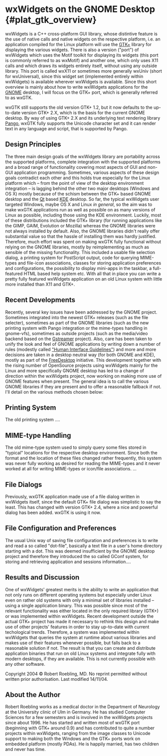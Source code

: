 # wxWidgets on the GNOME Desktop       {#plat_gtk_overview}

wxWidgets is a C++ cross-platform GUI library, whose distintive feature is the
use of native calls and native widgets on the respective platform, i.e. an
application compiled for the Linux platform will use the [GTK+][] library for
displaying the various widgets. There is also a version ("port") of wxWidgets
which uses the Motif toolkit for displaying its widgets (this port is commonly
referred to as wxMotif) and another one, which only uses X11 calls and which
draws its widgets entirely itself, without using any outside library. This port
is called wxX11 or sometimes more generally wxUniv (short for wxUniversal),
since this widget set (implemented entirely within wxWidgets) is available
wherever wxWidgets is available. Since this short overview is mainly about how
to write wxWidgets applications for the [GNOME][] desktop, I will focus on the
GTK+ port, which is generally referred to as wxGTK.

wxGTK still supports the old version GTK+ 1.2, but it now defaults to the
up-to-date version GTK+ 2.X, which is the basis for the current GNOME desktop. By
way of using GTK+ 2.X and its underlying text rendering library [Pango][], wxGTK
fully supports the Unicode character set and it can render text in any language
and script, that is supported by Pango.

[GTK+]: http://www.gtk.org/
[GNOME]: https://www.gnome.org/
[Pango]: http://www.pango.org/

## Design Principles

The three main design goals of the wxWidgets library are portability across the
supported platforms, complete integration with the supported platforms and a
broad range of functionality covering most aspects of GUI and non-GUI
application programming. Sometimes, various aspects of these design goals
contradict each other and this holds true especially for the Linux platform
which – from the point of view of the desktop environment integration – is
lagging behind the other two major desktops (Windows and OS X) mostly because of
the schism between the GTK+ based GNOME desktop and the [Qt][] based [KDE][]
desktop. So far, the typical wxWidgets user targeted Windows, maybe OS X and
Linux _in general_, so the aim was to make wxGTK applications run as well as
possible on as many versions of Linux as possible, including those using the KDE
environment. Luckily, most of these distributions included the GTK+ library (for
running applications like the GIMP, GAIM, Evolution or Mozilla) whereas the
GNOME libraries were not always installed by default. Also, the GNOME libraries
didn't really offer substantial value so that the hassle of installing them was
hardly justified. Therefore, much effort was spent on making wxGTK fully
functional without relying on the GNOME libraries, mostly by reimplementing as
much as sensible of the missing functionality. This included a usable file
selection dialog, a printing system for PostScript output, code for querying
MIME-types and file-icon associations, classes for storing application
preferences and configurations, the possibility to display mini-apps in the
taskbar, a full-featured HTML based help system etc. With all that in place you
can write a pretty fully featured wxWidgets application on an old Linux system
with little more installed than X11 and GTK+.

[Qt]: http://www.qt.io/
[KDE]: https://www.kde.org/

## Recent Developments

Recently, several key issues have been addressed by the GNOME project. Sometimes
integrated into the newest GTK+ releases (such as the file selecter), sometimes
as part of the GNOME libraries (such as the new printing system with Pango
integration or the mime-types handling in gnome-vfs), sometimes as outside
projects (such as the media/video backend based on the [Gstreamer][] project).
Also, care has been taken to unify the look and feel of GNOME applications by
writing down a number of rules (modestly called
["Human Interface Guidelines"][GNOME-HIG]) and more and more decisions are taken
in a desktop neutral way (for both GNOME and KDE), mostly as part of the
[FreeDesktop][] initiative. This development together with the rising number of
OpenSource projects using wxWidgets mainly for the Linux and more specifically
GNOME desktop has led to a change of direction within the wxWidgets project, now
working on making more use of GNOME features when present. The general idea is
to call the various GNOME libraries if they are present and to offer a
reasonable fallback if not. I'll detail on the various methods chosen below:

[Gstreamer]: http://gstreamer.freedesktop.org/
[GNOME-HIG]: http://developer.gnome.org/projects/gup/hig
[FreeDesktop]: http://www.freedesktop.org/

## Printing System

The old printing system ....

## MIME-type Handling

The old mime-type system used to simply query some files stored in "typical"
locations for the respective desktop environment. Since both the format and the
location of these files changed rather frequently, this system was never fully
working as desired for reading the MIME-types and it never worked at all for
writing MIME-types or icon/file associations. ...

## File Dialogs

Previously, wxGTK application made use of a file dialog written in wxWidgets
itself, since the default GTK+ file dialog was simplistic to say the least. This
has changed with version GTK+ 2.4, where a nice and powerful dialog has been
added. wxGTK is using it now.

## File Configuration and Preferences

The usual Unix way of saving file configuration and preferences is to write and
read a so called "dot-file", basically a text file in a user's home directory
starting with a dot. This was deemed insufficient by the GNOME desktop project
and therefore they introduced the so called GConf system, for storing and
retrieving application and sessions information....

## Results and Discussion

One of wxWidgets' greatest merits is the ability to write an application that
not only runs on different operating systems but especially under Linux even on
rather old systems with only a minimal set of libraries installed – using a
single application binary. This was possible since most of the relevant
functionality was either located in the only required library (GTK+) or was
implemented within wxWidgets. Recent development outside the actual GTK+ project
has made it necessary to rethink this design and make use of other projects'
features in order to stay up-to-date with current techological trends. Therefore,
a system was implemented within wxWidgets that queries the system at runtime
about various libraries and makes use of their features whenever possible, but
falls back to a reasonable solution if not. The result is that you can create
and distribute application binaries that run on old Linux systems and integrate
fully with modern desktops, if they are available. This is not currently
possible with any other software.

Copyright 2004 © Robert Roebling, MD. No reprint permitted without written prior
authorisation. Last modified 14/11/04.

## About the Author

Robert Roebling works as a medical doctor in the Department of Neurology at the
University clinic of Ulm in Germany. He has studied Computer Sciences for a few
semesters and is involved in the wxWidgets projects since about 1996. He has
started and written most of wxGTK port (beginning with GTK+ around 0.9) and has
contributed to quite a number projects within wxWidgets, ranging from the image
classes to Unicode support to making both the Windows and the GTK+ ports work on
embedded platform (mostly PDAs). He is happily married, has two children and
never has time.
